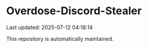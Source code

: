 # Overdose-Discord-Stealer

Last updated: 2025-07-12 04:18:14

This repository is automatically maintained.
